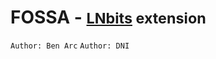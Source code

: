 # FOSSA - <small>[LNbits](https://github.com/lnbits/lnbits) extension</small>

`Author: Ben Arc` `Author: DNI`
